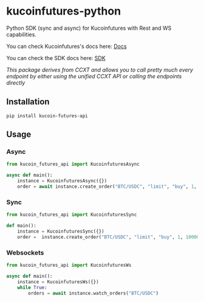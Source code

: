 # kucoinfutures-python
Python SDK (sync and async) for Kucoinfutures with Rest and WS capabilities.

You can check Kucoinfutures's docs here: [Docs](https://ccxt.com)


You can check the SDK docs here: [SDK](https://docs.ccxt.com/#/exchanges/kucoinfutures)

*This package derives from CCXT and allows you to call pretty much every endpoint by either using the unified CCXT API or calling the endpoints directly*

## Installation

```
pip install kucoin-futures-api
```

## Usage

### Async

```Python
from kucoin_futures_api import KucoinfuturesAsync

async def main():
    instance = KucoinfuturesAsync({})
    order = await instance.create_order("BTC/USDC", "limit", "buy", 1, 100000)
```

### Sync

```Python
from kucoin_futures_api import KucoinfuturesSync

def main():
    instance = KucoinfuturesSync({})
    order =  instance.create_order("BTC/USDC", "limit", "buy", 1, 100000)
```

### Websockets

```Python
from kucoin_futures_api import KucoinfuturesWs

async def main():
    instance = KucoinfuturesWs({})
    while True:
        orders = await instance.watch_orders("BTC/USDC")
```

